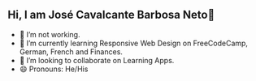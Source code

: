 
## Hi, I am José Cavalcante Barbosa Neto👋
<head>
<meta name="google-site-verification" content="p53fOAF6aRI3qrOiLERxjPDWDu4nq1beZ_j1NX1xhhs" />
</head>

- 🔭 I’m not working.
- 🌱 I’m currently learning Responsive Web Design on FreeCodeCamp, German, French and Finances.
- 👯 I’m looking to collaborate on Learning Apps.
- 😄 Pronouns: He/His
